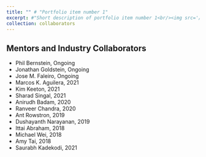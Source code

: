 ```yaml
---
title: "" # "Portfolio item number 1"
excerpt: #"Short description of portfolio item number 1<br/><img src='/images/500x300.png'>"
collection: collaborators
---
```


Mentors and Industry Collaborators
-----
- Phil Bernstein, Ongoing
- Jonathan Goldstein, Ongoing
- Jose M. Faleiro, Ongoing
- Marcos K. Aguilera, 2021
- Kim Keeton, 2021
- Sharad Singal, 2021
- Anirudh Badam, 2020
- Ranveer Chandra, 2020
- Ant Rowstron, 2019
- Dushayanth Narayanan, 2019
- Ittai Abraham, 2018
- Michael Wei, 2018
- Amy Tai, 2018
- Saurabh Kadekodi, 2021
